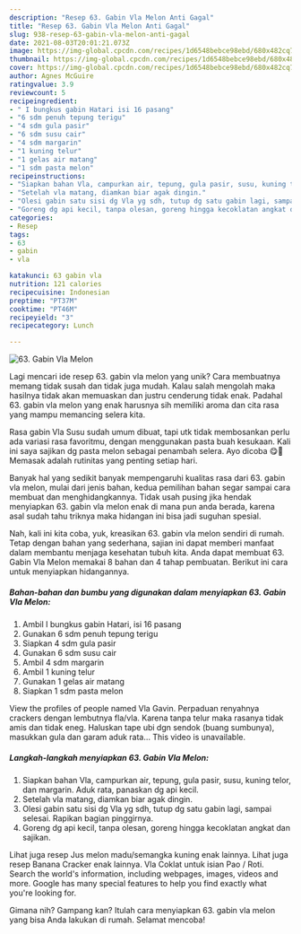```yaml
---
description: "Resep 63. Gabin Vla Melon Anti Gagal"
title: "Resep 63. Gabin Vla Melon Anti Gagal"
slug: 938-resep-63-gabin-vla-melon-anti-gagal
date: 2021-08-03T20:01:21.073Z
image: https://img-global.cpcdn.com/recipes/1d6548bebce98ebd/680x482cq70/63-gabin-vla-melon-foto-resep-utama.jpg
thumbnail: https://img-global.cpcdn.com/recipes/1d6548bebce98ebd/680x482cq70/63-gabin-vla-melon-foto-resep-utama.jpg
cover: https://img-global.cpcdn.com/recipes/1d6548bebce98ebd/680x482cq70/63-gabin-vla-melon-foto-resep-utama.jpg
author: Agnes McGuire
ratingvalue: 3.9
reviewcount: 5
recipeingredient:
- " I bungkus gabin Hatari isi 16 pasang"
- "6 sdm penuh tepung terigu"
- "4 sdm gula pasir"
- "6 sdm susu cair"
- "4 sdm margarin"
- "1 kuning telur"
- "1 gelas air matang"
- "1 sdm pasta melon"
recipeinstructions:
- "Siapkan bahan Vla, campurkan air, tepung, gula pasir, susu, kuning telor, dan margarin. Aduk rata, panaskan dg api kecil."
- "Setelah vla matang, diamkan biar agak dingin."
- "Olesi gabin satu sisi dg Vla yg sdh, tutup dg satu gabin lagi, sampai selesai. Rapikan bagian pinggirnya."
- "Goreng dg api kecil, tanpa olesan, goreng hingga kecoklatan angkat dan sajikan."
categories:
- Resep
tags:
- 63
- gabin
- vla

katakunci: 63 gabin vla 
nutrition: 121 calories
recipecuisine: Indonesian
preptime: "PT37M"
cooktime: "PT46M"
recipeyield: "3"
recipecategory: Lunch

---
```



![63. Gabin Vla Melon](https://img-global.cpcdn.com/recipes/1d6548bebce98ebd/680x482cq70/63-gabin-vla-melon-foto-resep-utama.jpg)

Lagi mencari ide resep 63. gabin vla melon yang unik? Cara membuatnya memang tidak susah dan tidak juga mudah. Kalau salah mengolah maka hasilnya tidak akan memuaskan dan justru cenderung tidak enak. Padahal 63. gabin vla melon yang enak harusnya sih memiliki aroma dan cita rasa yang mampu memancing selera kita.

Rasa gabin Vla Susu sudah umum dibuat, tapi utk tidak membosankan perlu ada variasi rasa favoritmu, dengan menggunakan pasta buah kesukaan. Kali ini saya sajikan dg pasta melon sebagai penambah selera. Ayo dicoba 😋🙏 Memasak adalah rutinitas yang penting setiap hari.

Banyak hal yang sedikit banyak mempengaruhi kualitas rasa dari 63. gabin vla melon, mulai dari jenis bahan, kedua pemilihan bahan segar sampai cara membuat dan menghidangkannya. Tidak usah pusing jika hendak menyiapkan 63. gabin vla melon enak di mana pun anda berada, karena asal sudah tahu triknya maka hidangan ini bisa jadi suguhan spesial.


Nah, kali ini kita coba, yuk, kreasikan 63. gabin vla melon sendiri di rumah. Tetap dengan bahan yang sederhana, sajian ini dapat memberi manfaat dalam membantu menjaga kesehatan tubuh kita. Anda dapat membuat 63. Gabin Vla Melon memakai 8 bahan dan 4 tahap pembuatan. Berikut ini cara untuk menyiapkan hidangannya.

<!--inarticleads1-->

##### Bahan-bahan dan bumbu yang digunakan dalam menyiapkan 63. Gabin Vla Melon:

1. Ambil  I bungkus gabin Hatari, isi 16 pasang
1. Gunakan 6 sdm penuh tepung terigu
1. Siapkan 4 sdm gula pasir
1. Gunakan 6 sdm susu cair
1. Ambil 4 sdm margarin
1. Ambil 1 kuning telur
1. Gunakan 1 gelas air matang
1. Siapkan 1 sdm pasta melon


View the profiles of people named Vla Gavin. Perpaduan renyahnya crackers dengan lembutnya fla/vla. Karena tanpa telur maka rasanya tidak amis dan tidak eneg. Haluskan tape ubi dgn sendok (buang sumbunya), masukkan gula dan garam aduk rata… This video is unavailable. 

<!--inarticleads2-->

##### Langkah-langkah menyiapkan 63. Gabin Vla Melon:

1. Siapkan bahan Vla, campurkan air, tepung, gula pasir, susu, kuning telor, dan margarin. Aduk rata, panaskan dg api kecil.
1. Setelah vla matang, diamkan biar agak dingin.
1. Olesi gabin satu sisi dg Vla yg sdh, tutup dg satu gabin lagi, sampai selesai. Rapikan bagian pinggirnya.
1. Goreng dg api kecil, tanpa olesan, goreng hingga kecoklatan angkat dan sajikan.


Lihat juga resep Jus melon madu/semangka kuning enak lainnya. Lihat juga resep Banana Cracker enak lainnya. Vla Coklat untuk isian Pao / Roti. Search the world&#39;s information, including webpages, images, videos and more. Google has many special features to help you find exactly what you&#39;re looking for. 

Gimana nih? Gampang kan? Itulah cara menyiapkan 63. gabin vla melon yang bisa Anda lakukan di rumah. Selamat mencoba!
